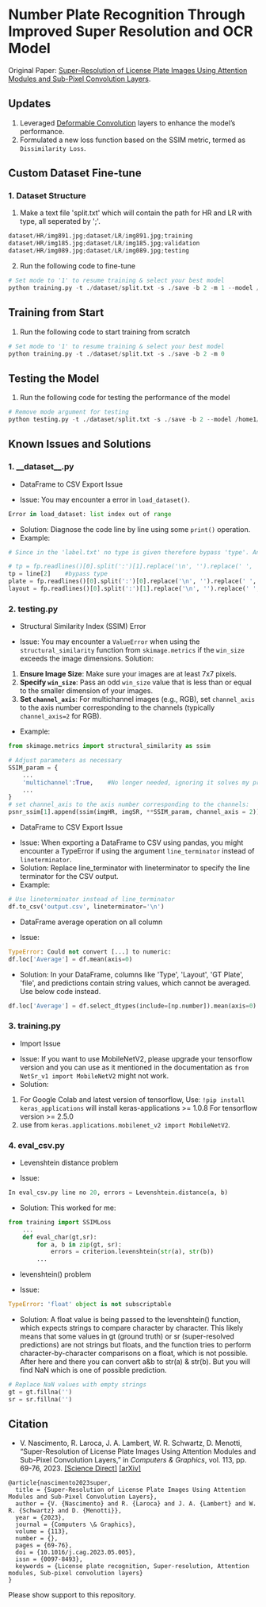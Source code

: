 # Number Plate Recognition Through Improved Super Resolution and OCR Model
Original Paper: [Super-Resolution of License Plate Images Using
 Attention Modules and Sub-Pixel Convolution Layers](https://doi.org/10.1016/j.cag.2023.05.005).
## Updates
1. Leveraged [Deformable Convolution](https://arxiv.org/pdf/1703.06211) layers to enhance the model’s performance.
2. Formulated a new loss function based on the SSIM metric, termed as `Dissimilarity Loss`.
## Custom Dataset Fine-tune
### 1. Dataset Structure
1. Make a text file 'split.txt' which will contain the path for HR and LR with type, all seperated by ';'.
```python
dataset/HR/img891.jpg;dataset/LR/img891.jpg;training
dataset/HR/img185.jpg;dataset/LR/img185.jpg;validation
dataset/HR/img089.jpg;dataset/LR/img089.jpg;testing
```
2. Run the following code to fine-tune
```python
# Set mode to '1' to resume training & select your best model
python training.py -t ./dataset/split.txt -s ./save -b 2 -m 1 --model /home1/jalaj_l/Proposed/save/bestpretrainedmodel.pt
```
## Training from Start
1. Run the following code to start training from scratch
```python
# Set mode to '1' to resume training & select your best model
python training.py -t ./dataset/split.txt -s ./save -b 2 -m 0
```
## Testing the Model
1. Run the following code for testing the performance of the model
```python
# Remove mode argument for testing
python testing.py -t ./dataset/split.txt -s ./save -b 2 --model /home1/jalaj_l/Proposed/save/bestpretrainedmodel.pt
```

## Known Issues and Solutions

### 1. \_\_dataset\_\_.py
* DataFrame to CSV Export Issue
- Issue:
You may encounter a error in `load_dataset()`.
```python
Error in load_dataset: list index out of range
```
- Solution:
Diagnose the code line by line using some `print()` operation.
- Example:
```python
# Since in the 'label.txt' no type is given therefore bypass 'type'. And now the first line is 'plate' & the 2nd line is 'layout'.

# tp = fp.readlines()[0].split(':')[1].replace('\n', '').replace(' ', '')
tp = line[2]	#bypass type     
plate = fp.readlines()[0].split(':')[0].replace('\n', '').replace(' ', '')
layout = fp.readlines()[0].split(':')[1].replace('\n', '').replace(' ', '')
```

### 2. testing.py
* Structural Similarity Index (SSIM) Error
- Issue:
You may encounter a `ValueError` when using the `structural_similarity` function from `skimage.metrics` if the `win_size` exceeds the image dimensions.
 Solution:
1. **Ensure Image Size**: Make sure your images are at least 7x7 pixels.
2. **Specify `win_size`**: Pass an odd `win_size` value that is less than or equal to the smaller dimension of your images.
3. **Set `channel_axis`**: For multichannel images (e.g., RGB), set `channel_axis` to the axis number corresponding to the channels (typically `channel_axis=2` for RGB).
- Example:
```python
from skimage.metrics import structural_similarity as ssim

# Adjust parameters as necessary
SSIM_param = {
    ...
    'multichannel':True,    #No longer needed, ignoring it solves my problem
    ...
}
# set channel_axis to the axis number corresponding to the channels:    -> SSIM(channel_axis=2)
psnr_ssim[1].append(ssim(imgHR, imgSR, **SSIM_param, channel_axis = 2))    #
```
* DataFrame to CSV Export Issue
- Issue:
When exporting a DataFrame to CSV using pandas, you might encounter a TypeError if using the argument `line_terminator` instead of `lineterminator`.
- Solution:
Replace line_terminator with lineterminator to specify the line terminator for the CSV output.
- Example:
```python
# Use lineterminator instead of line_terminator
df.to_csv('output.csv', lineterminator='\n')
```
* DataFrame average operation on all column
- Issue:
```python
TypeError: Could not convert [...] to numeric:
df.loc['Average'] = df.mean(axis=0)
```
- Solution:
In your DataFrame, columns like 'Type', 'Layout', 'GT Plate', 'file', and predictions contain string values, which cannot be averaged. Use below code instead.
```python
df.loc['Average'] = df.select_dtypes(include=[np.number]).mean(axis=0)
```

### 3. training.py
* Import Issue
- Issue:
If you want to use MobileNetV2, please upgrade your tensorflow version and you can use as it mentioned in the documentation as `from NetSr_v1 import MobileNetV2` might not work.
- Solution:
1. For Google Colab and latest version of tensorflow, Use: `!pip install keras_applications` will install keras-applications >= 1.0.8 For tensorflow version >= 2.5.0
2. use from `keras.applications.mobilenet_v2 import MobileNetV2`.

### 4. eval_csv.py
* Levenshtein distance problem
- Issue:
```python
In eval_csv.py line no 20, errors = Levenshtein.distance(a, b)
```
- Solution:
This worked for me:
```python
from training import SSIMLoss
	...
	def eval_char(gt,sr):
		for a, b in zip(gt, sr):
        	errors = criterion.levenshtein(str(a), str(b))
		...
```
* levenshtein() problem
- Issue:
```python
TypeError: 'float' object is not subscriptable
```
- Solution:
A float value is being passed to the levenshtein() function, which expects strings to compare character by character. This likely means that some values in gt (ground truth) or sr (super-resolved predictions) are not strings but floats, and the function tries to perform character-by-character comparisons on a float, which is not possible. After here and there you can convert a&b to str(a) & str(b). But you will find NaN which is one of possible prediction.
```python
# Replace NaN values with empty strings
gt = gt.fillna('')
sr = sr.fillna('')
```

## Citation
* V. Nascimento, R. Laroca, J. A. Lambert, W. R. Schwartz, D. Menotti, “Super-Resolution of License Plate Images Using Attention Modules and Sub-Pixel Convolution Layers,” in *Computers & Graphics*, vol. 113, pp. 69-76, 2023. [[Science Direct]](https://doi.org/10.1016/j.cag.2023.05.005) [[arXiv]](https://arxiv.org/abs/2305.17313)
```
@article{nascimento2023super,
  title = {Super-Resolution of License Plate Images Using Attention Modules and Sub-Pixel Convolution Layers},
  author = {V. {Nascimento} and R. {Laroca} and J. A. {Lambert} and W. R. {Schwartz} and D. {Menotti}},
  year = {2023},
  journal = {Computers \& Graphics},
  volume = {113},
  number = {},
  pages = {69-76},
  doi = {10.1016/j.cag.2023.05.005},
  issn = {0097-8493},
  keywords = {License plate recognition, Super-resolution, Attention modules, Sub-pixel convolution layers}
}
```

Please show support to this repository.

